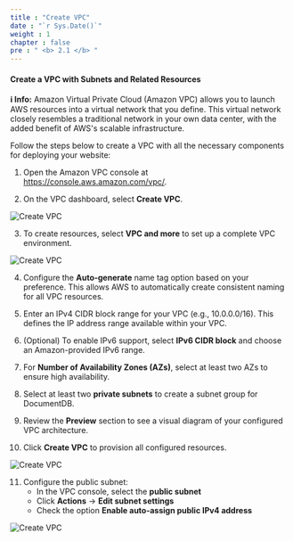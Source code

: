 ```yaml
---
title : "Create VPC"
date : "`r Sys.Date()`"
weight : 1
chapter : false
pre : " <b> 2.1 </b> "
---
```


#### Create a VPC with Subnets and Related Resources

**ℹ️ Info:** Amazon Virtual Private Cloud (Amazon VPC) allows you to launch AWS resources into a virtual network that you define. This virtual network closely resembles a traditional network in your own data center, with the added benefit of AWS's scalable infrastructure.

Follow the steps below to create a VPC with all the necessary components for deploying your website:

1. Open the Amazon VPC console at https://console.aws.amazon.com/vpc/.

2. On the VPC dashboard, select **Create VPC**.

![Create VPC](/images/2/0001.png?featherlight=false&width=90pc)

3. To create resources, select **VPC and more** to set up a complete VPC environment.

![Create VPC](/images/2/0002.png?featherlight=false&width=90pc)

4. Configure the **Auto-generate** name tag option based on your preference. This allows AWS to automatically create consistent naming for all VPC resources.

5. Enter an IPv4 CIDR block range for your VPC (e.g., 10.0.0.0/16). This defines the IP address range available within your VPC.

6. (Optional) To enable IPv6 support, select **IPv6 CIDR block** and choose an Amazon-provided IPv6 range.

7. For **Number of Availability Zones (AZs)**, select at least two AZs to ensure high availability.

8. Select at least two **private subnets** to create a subnet group for DocumentDB.

9. Review the **Preview** section to see a visual diagram of your configured VPC architecture.

10. Click **Create VPC** to provision all configured resources.

![Create VPC](/images/2/0003.png?featherlight=false&width=90pc)

11. Configure the public subnet:
    - In the VPC console, select the **public subnet**
    - Click **Actions** -> **Edit subnet settings**
    - Check the option **Enable auto-assign public IPv4 address**

![Create VPC](/images/2/0017.png?featherlight=false&width=90pc)
